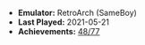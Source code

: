 * **Emulator:** RetroArch (SameBoy)
* **Last Played:** 2021-05-21
* **Achievements:** [48/77](https://retroachievements.org/game/723)
